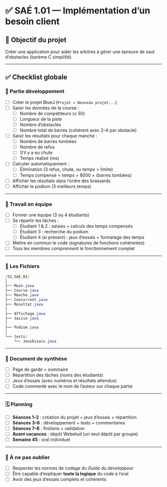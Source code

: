 # ✅ SAÉ 1.01 — Implémentation d’un besoin client

## 🎯 Objectif du projet
Créer une application pour aider les arbitres à gérer une épreuve de saut d’obstacles (barème C simplifié).

---

## ✅ Checklist globale

### 🔧 Partie développement
- [ ] Créer le projet BlueJ (`Projet > Nouveau projet...`)
- [ ] Saisir les données de la course :
  - [ ] Nombre de compétiteurs (≤ 50)
  - [ ] Longueur de la piste
  - [ ] Nombre d’obstacles
  - [ ] Nombre total de barres (cohérent avec 2–4 par obstacle)
- [ ] Saisir les résultats pour chaque manche :
  - [ ] Nombre de barres tombées
  - [ ] Nombre de refus
  - [ ] S’il y a eu chute
  - [ ] Temps réalisé (ms)
- [ ] Calculer automatiquement :
  - [ ] Élimination (3 refus, chute, ou temps > limite)
  - [ ] Temps compensé = temps + 8000 × (barres tombées)
- [ ] Afficher les résultats dans l’ordre des brassards
- [ ] Afficher le podium (3 meilleurs temps)

---

### 👥 Travail en équipe
- [ ] Former une équipe (3 ou 4 étudiants)
- [ ] Se répartir les tâches :
  - [ ] Étudiant 1 & 2 : saisies + calculs des temps compensés
  - [ ] Étudiant 3 : recherche du podium
  - [ ] Étudiant 4 (si présent) : jeux d’essais + formatage des temps
- [ ] Mettre en commun le code (signatures de fonctions cohérentes)
- [ ] Tous les membres comprennent le fonctionnement complet

---

### 🌳 Les Fichiers

```java
/S1_SAE_01/
│
├── Main.java
├── Course.java
├── Manche.java
├── Concurrent.java
├── Resultat.java
│
├── Affichage.java
├── Saisie.java
│
├── Podium.java
│
└── tests/
    └── JeuxEssais.java
```

---


### 🧾 Document de synthèse
- [ ] Page de garde + sommaire
- [ ] Répartition des tâches (noms des étudiants)
- [ ] Jeux d’essais (avec numéros et résultats attendus)
- [ ] Code commenté avec le nom de l’auteur sur chaque partie

---

### 🗓️ Planning
- [ ] **Séances 1–2** : création du projet + jeux d’essais + répartition
- [ ] **Séances 3–6** : développement + tests + commentaires
- [ ] **Séances 7–8** : finitions + validation
- [ ] **Avant vacances** : dépôt Webetud (un seul dépôt par groupe)
- [ ] **Semaine 45** : oral individuel

---

### 💬 À ne pas oublier
- [ ] Respecter les normes de codage du *Guide du développeur*
- [ ] Être capable d’expliquer **toute la logique** du code à l’oral
- [ ] Avoir des jeux d’essais complets et cohérents
